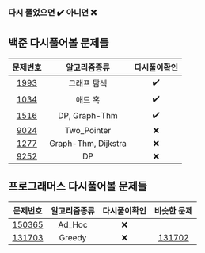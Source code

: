 ### 다시 풀었으면 :heavy_check_mark: 아니면 :x:

## 백준 다시풀어볼 문제들

|문제번호|알고리즘종류|다시풀이확인|  
|:-:|:-:|:-:|
|[1993](https://www.acmicpc.net/problem/1939)|그래프 탐색| :heavy_check_mark: |
|[1034](https://www.acmicpc.net/problem/1034)|애드 혹| :heavy_check_mark: |
|[1516](https://www.acmicpc.net/problem/1516)|DP, Graph-Thm| :heavy_check_mark: |
|[9024](https://www.acmicpc.net/problem/9024)|Two_Pointer| :x: |
|[1277](https://www.acmicpc.net/problem/1277)|Graph-Thm, Dijkstra| :x: |
|[9252](https://www.acmicpc.net/problem/9252)|DP| :x: |



## 프로그래머스 다시풀어볼 문제들
|문제번호|알고리즘종류|다시풀이확인|비슷한 문제|
|:-:|:-:|:-:|:-:|
|[150365](https://school.programmers.co.kr/learn/courses/30/lessons/150365)|Ad_Hoc| :x: |
|[131703](https://school.programmers.co.kr/learn/courses/30/lessons/131703)|Greedy| :x: |[131702](https://school.programmers.co.kr/learn/courses/30/lessons/131702)|